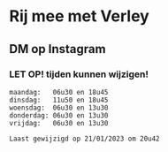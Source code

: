 <html>
    <h1>Rij mee met Verley</h1>
    <h2>DM op Instagram</h2>
    <h3>LET OP! tijden kunnen wijzigen!</h3>

    maandag:   06u30 en 18u45
    dinsdag:   11u50 en 18u45
    woensdag:  06u30 en 13u30
    donderdag: 06u30 en 13u30
    vrijdag:   06u30 en 13u30

    Laast gewijzigd op 21/01/2023 om 20u42
</html>
